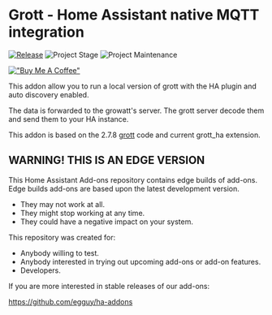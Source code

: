 # Grott - Home Assistant native MQTT integration

[![Release][release-shield]][release]  ![Project Stage][project-stage-shield] ![Project Maintenance][maintenance-shield]

[!["Buy Me A Coffee"](https://www.buymeacoffee.com/assets/img/custom_images/orange_img.png)](https://www.buymeacoffee.com/egguy)

This addon allow you to run a local version of grott with the HA plugin
and auto discovery enabled.

The data is forwarded to the growatt's server.
The grott server decode them and send them to your HA instance.

This addon is based on the 2.7.8 [grott](https://github.com/johanmeijer/grott) code and current grott_ha extension.


## WARNING! THIS IS AN EDGE VERSION

This Home Assistant Add-ons repository contains edge builds of add-ons.
Edge builds add-ons are based upon the latest development version.

- They may not work at all.
- They might stop working at any time.
- They could have a negative impact on your system.

This repository was created for:

- Anybody willing to test.
- Anybody interested in trying out upcoming add-ons or add-on features.
- Developers.

If you are more interested in stable releases of our add-ons:

<https://github.com/egguy/ha-addons>


[maintenance-shield]: https://img.shields.io/maintenance/yes/2023.svg
[project-stage-shield]: https://img.shields.io/badge/project%20stage-production%20ready-brightgreen.svg
[release-shield]: https://img.shields.io/badge/version-4ba14aa-blue.svg
[release]: https://github.com/egguy/addon-grott/tree/4ba14aa
[docs]: https://github.com/egguy/addon-grott/blob/main/grott/DOCS.md
